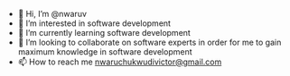 - 👋 Hi, I’m @nwaruv
- 👀 I’m interested in software development
- 🌱 I’m currently learning software development
- 💞️ I’m looking to collaborate on software experts in order for me to gain maximum knowledge in software development
- 📫 How to reach me nwaruchukwudivictor@gmail.com

<!---
nwaruv/nwaruv is a ✨ special ✨ repository because its `README.md` (this file) appears on your GitHub profile.
You can click the Preview link to take a look at your changes.
--->
